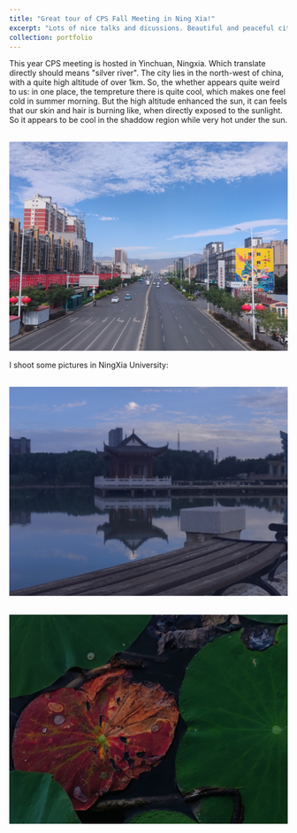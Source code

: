 ```yaml
---
title: "Great tour of CPS Fall Meeting in Ning Xia!"
excerpt: "Lots of nice talks and dicussions. Beautiful and peaceful city <br/><img src='/images/ningxia_4.jpg' width='60%>"
collection: portfolio
---
```


This year CPS meeting is hosted in Yinchuan, Ningxia. Which translate directly should means "silver river". The city lies in the north-west of china, with a quite high altitude of over 1km. So, the whether appears quite weird to us: in one place, the tempreture there is quite cool, which makes one feel cold in summer morning. But the high altitude enhanced the sun, it can feels that our skin and hair is burning like, when directly exposed to the sunlight. So it appears to be cool in the shaddow region while very hot under the sun. 

 <br/><img src='/images/ningxia_3.jpg'>

I shoot some pictures in NingXia University:

<br/><img src='/images/ningxia_2.jpg'>

<br/><img src='/images/ningxia_1.jpg'>